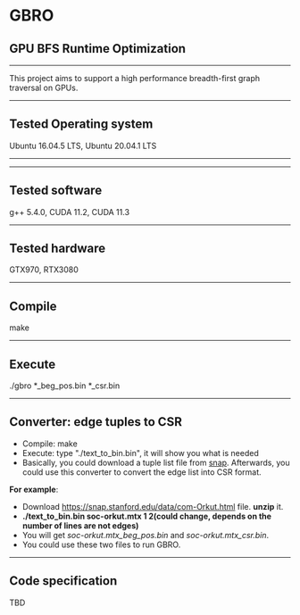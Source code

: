 # GBRO
## GPU BFS Runtime Optimization
---
This project aims to support a high performance breadth-first graph traversal on GPUs.

---
Tested Operating system
-----
Ubuntu 16.04.5 LTS, Ubuntu 20.04.1 LTS

---

---
Tested software
-----
g++ 5.4.0, CUDA 11.2, CUDA 11.3

---
Tested hardware
-----
GTX970, RTX3080

---
Compile
-----
make

---
Execute
-----
./gbro *_beg_pos.bin *_csr.bin

---
Converter: edge tuples to CSR
----
- Compile: make
- Execute: type "./text_to_bin.bin", it will show you what is needed
- Basically, you could download a tuple list file from [snap](https://snap.stanford.edu/data/). Afterwards, you could use this converter to convert the edge list into CSR format. 

**For example**:

- Download https://snap.stanford.edu/data/com-Orkut.html file. **unzip** it. 
- **./text_to_bin.bin soc-orkut.mtx 1 2(could change, depends on the number of lines are not edges)**
- You will get *soc-orkut.mtx_beg_pos.bin* and *soc-orkut.mtx_csr.bin*. 
- You could use these two files to run GBRO.

---
Code specification
-----
TBD
